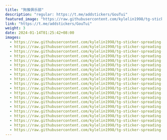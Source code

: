 ```yaml
---
title: "狗推俱乐部"
description: "regular: https://t.me/addstickers/GouTui"
featured_image: "https://raw.githubusercontent.com/kylelin1998/tg-sticker-spreading-worldwide-images/main/img/b6c0bc6c-48cd-4cc0-afd9-6359d11fc197.jpg"
link: "https://t.me/addstickers/GouTui"
weight: 3
date: 2024-01-14T01:25:42+08:00
images:
  - https://raw.githubusercontent.com/kylelin1998/tg-sticker-spreading-worldwide-images/main/img/b6c0bc6c-48cd-4cc0-afd9-6359d11fc197.jpg
  - https://raw.githubusercontent.com/kylelin1998/tg-sticker-spreading-worldwide-images/main/img/f7119c40-4587-4c9f-aadf-c93d64f663eb.jpg
  - https://raw.githubusercontent.com/kylelin1998/tg-sticker-spreading-worldwide-images/main/img/f802a100-f255-42ba-b9f2-17a450d61ad3.jpg
  - https://raw.githubusercontent.com/kylelin1998/tg-sticker-spreading-worldwide-images/main/img/5ddcc376-471d-4034-b2f9-ac5abd5790b6.jpg
  - https://raw.githubusercontent.com/kylelin1998/tg-sticker-spreading-worldwide-images/main/img/9702155e-7770-4deb-941a-c9ae89812e0b.jpg
  - https://raw.githubusercontent.com/kylelin1998/tg-sticker-spreading-worldwide-images/main/img/688dedd3-e777-4098-b72d-fded32482153.jpg
  - https://raw.githubusercontent.com/kylelin1998/tg-sticker-spreading-worldwide-images/main/img/53b848e8-95c2-4deb-a743-2dfe2802811a.jpg
  - https://raw.githubusercontent.com/kylelin1998/tg-sticker-spreading-worldwide-images/main/img/1b001603-7c16-4a45-806d-20a5f2ada563.jpg
  - https://raw.githubusercontent.com/kylelin1998/tg-sticker-spreading-worldwide-images/main/img/032338f5-9011-4ee8-ab23-8cfc973832aa.jpg
  - https://raw.githubusercontent.com/kylelin1998/tg-sticker-spreading-worldwide-images/main/img/b8991f02-23e3-4ed9-aaf5-df82c20ef8c6.jpg
  - https://raw.githubusercontent.com/kylelin1998/tg-sticker-spreading-worldwide-images/main/img/981f5159-ca1d-459d-8330-818863ff8d5a.jpg
  - https://raw.githubusercontent.com/kylelin1998/tg-sticker-spreading-worldwide-images/main/img/7f5d395f-e65c-4d3a-b30a-02a3a7cbb795.jpg
  - https://raw.githubusercontent.com/kylelin1998/tg-sticker-spreading-worldwide-images/main/img/874e0790-0646-4532-a0ee-5522d987b1da.jpg
  - https://raw.githubusercontent.com/kylelin1998/tg-sticker-spreading-worldwide-images/main/img/fafbf291-5d86-4555-9084-f1fb5d6a1dfb.jpg
  - https://raw.githubusercontent.com/kylelin1998/tg-sticker-spreading-worldwide-images/main/img/7666f068-1aac-4a8e-b671-05180275f157.jpg
  - https://raw.githubusercontent.com/kylelin1998/tg-sticker-spreading-worldwide-images/main/img/5a0711e7-9af8-474c-b685-43fbc21746bc.jpg
  - https://raw.githubusercontent.com/kylelin1998/tg-sticker-spreading-worldwide-images/main/img/8586af20-7302-4d42-b995-292d22f56fb9.jpg
  - https://raw.githubusercontent.com/kylelin1998/tg-sticker-spreading-worldwide-images/main/img/ac87de5a-0af1-4f7c-a747-8d155bd2f4ba.jpg
  - https://raw.githubusercontent.com/kylelin1998/tg-sticker-spreading-worldwide-images/main/img/db1b733e-7dd6-44a6-8f0d-d16df82aae93.jpg
  - https://raw.githubusercontent.com/kylelin1998/tg-sticker-spreading-worldwide-images/main/img/9cea4076-f925-44dd-a011-227db8594c21.jpg
---
```


